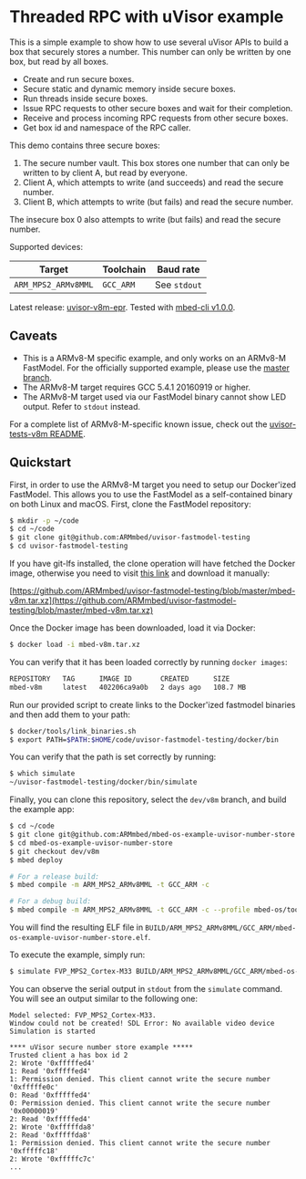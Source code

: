 # Threaded RPC with uVisor example

This is a simple example to show how to use several uVisor APIs to build a box that securely stores a number.
This number can only be written by one box, but read by all boxes.

* Create and run secure boxes.
* Secure static and dynamic memory inside secure boxes.
* Run threads inside secure boxes.
* Issue RPC requests to other secure boxes and wait for their completion.
* Receive and process incoming RPC requests from other secure boxes.
* Get box id and namespace of the RPC caller.

This demo contains three secure boxes:

1. The secure number vault. This box stores one number that can only be written to by client A, but read by everyone.
1. Client A, which attempts to write (and succeeds) and read the secure number.
1. Client B, which attempts to write (but fails) and read the secure number.

The insecure box 0 also attempts to write (but fails) and read the secure number.

Supported devices:

| Target              | Toolchain | Baud rate    |
|---------------------|-----------|--------------|
| `ARM_MPS2_ARMv8MML` | `GCC_ARM` | See `stdout` |

Latest release: [uvisor-v8m-epr](https://github.com/ARMmbed/mbed-os-example-uvisor-number-store/releases/tag/uvisor-v8m-epr). Tested with [mbed-cli v1.0.0](https://github.com/ARMmbed/mbed-cli/releases/tag/1.0.0).

## Caveats

* This is a ARMv8-M specific example, and only works on an ARMv8-M FastModel. For the officially supported example, please use the [master branch](https://github.com/ARMmbed/mbed-os-example-uvisor-number-store).
* The ARMv8-M target requires GCC 5.4.1 20160919 or higher.
* The ARMv8-M target used via our FastModel binary cannot show LED output. Refer to `stdout` instead.

For a complete list of ARMv8-M-specific known issue, check out the [uvisor-tests-v8m README](https://github.com/ARMmbed/uvisor-tests-v8m/tree/dev/v8m#caveats).

## Quickstart

First, in order to use the ARMv8-M target you need to setup our Docker'ized FastModel. This allows you to use the FastModel as a self-contained binary on both Linux and macOS. First, clone the FastModel repository:

```bash
$ mkdir -p ~/code
$ cd ~/code
$ git clone git@github.com:ARMmbed/uvisor-fastmodel-testing
$ cd uvisor-fastmodel-testing
```

If you have git-lfs installed, the clone operation will have fetched the Docker image, otherwise you need to visit [this link](https://github.com/ARMmbed/uvisor-fastmodel-testing/blob/master/mbed-v8m.tar.xz) and download it manually:

[https://github.com/ARMmbed/uvisor-fastmodel-testing/blob/master/mbed-v8m.tar.xz](https://github.com/ARMmbed/uvisor-fastmodel-testing/blob/master/mbed-v8m.tar.xz)

Once the Docker image has been downloaded, load it via Docker:

```bash
$ docker load -i mbed-v8m.tar.xz
```

You can verify that it has been loaded correctly by running `docker images`:

```bash
REPOSITORY   TAG      IMAGE ID       CREATED      SIZE
mbed-v8m     latest   402206ca9a0b   2 days ago   108.7 MB
```

Run our provided script to create links to the Docker'ized fastmodel binaries and then add them to your path:

```bash
$ docker/tools/link_binaries.sh
$ export PATH=$PATH:$HOME/code/uvisor-fastmodel-testing/docker/bin
```

You can verify that the path is set correctly by running:

```bash
$ which simulate
~/uvisor-fastmodel-testing/docker/bin/simulate
```

Finally, you can clone this repository, select the `dev/v8m` branch, and build the example app:

```bash
$ cd ~/code
$ git clone git@github.com:ARMmbed/mbed-os-example-uvisor-number-store
$ cd mbed-os-example-uvisor-number-store
$ git checkout dev/v8m
$ mbed deploy

# For a release build:
$ mbed compile -m ARM_MPS2_ARMv8MML -t GCC_ARM -c

# For a debug build:
$ mbed compile -m ARM_MPS2_ARMv8MML -t GCC_ARM -c --profile mbed-os/tools/profiles/debug.json
```

You will find the resulting ELF file in `BUILD/ARM_MPS2_ARMv8MML/GCC_ARM/mbed-os-example-uvisor-number-store.elf`.

To execute the example, simply run:

```bash
$ simulate FVP_MPS2_Cortex-M33 BUILD/ARM_MPS2_ARMv8MML/GCC_ARM/mbed-os-example-uvisor-number-store.elf
```

You can observe the serial output in `stdout` from the `simulate` command. You will see an output similar to the following one:

```
Model selected: FVP_MPS2_Cortex-M33.
Window could not be created! SDL Error: No available video device
Simulation is started

**** uVisor secure number store example *****
Trusted client a has box id 2
2: Wrote '0xfffffed4'
1: Read '0xfffffed4'
1: Permission denied. This client cannot write the secure number '0xfffffe0c'
0: Read '0xfffffed4'
0: Permission denied. This client cannot write the secure number '0x00000019'
2: Read '0xfffffed4'
2: Wrote '0xfffffda8'
2: Read '0xfffffda8'
1: Permission denied. This client cannot write the secure number '0xfffffc18'
2: Wrote '0xfffffc7c'
...
```
